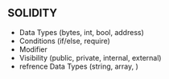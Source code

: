 ## SOLIDITY

- Data Types (bytes, int, bool, address)
- Conditions (if/else, require)
- Modifier
- Visibility (public, private, internal, external)
- refrence Data Types (string, array, )

